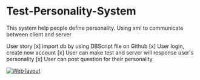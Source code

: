 # Test-Personality-System
This system help people define personality. Using xml to communicate between client and server

User story
[x] import db by using DBScript file on Github
[x] User login, create new account
[x] User can make test and server will response user's personality
[x] User can post question for their personality


[![Web layout](http://img.youtube.com/vi/YfL76iLADrQ/0.jpg)](https://youtu.be/YfL76iLADrQ "XMLProjectWeb ")
